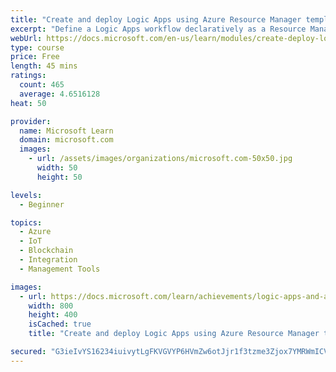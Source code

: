 ```yaml
---
title: "Create and deploy Logic Apps using Azure Resource Manager templates"
excerpt: "Define a Logic Apps workflow declaratively as a Resource Manager template and deploy the app using the Azure Command Line Interface (CLI)."
webUrl: https://docs.microsoft.com/en-us/learn/modules/create-deploy-logic-apps-using-arm-templates/
type: course
price: Free
length: 45 mins
ratings:
  count: 465
  average: 4.6516128
heat: 50

provider:
  name: Microsoft Learn
  domain: microsoft.com
  images:
    - url: /assets/images/organizations/microsoft.com-50x50.jpg
      width: 50
      height: 50

levels:
  - Beginner

topics:
  - Azure
  - IoT
  - Blockchain
  - Integration
  - Management Tools

images:
  - url: https://docs.microsoft.com/learn/achievements/logic-apps-and-arm-templates-social.png
    width: 800
    height: 400
    isCached: true
    title: "Create and deploy Logic Apps using Azure Resource Manager templates"

secured: "G3ieIvYS16234iuivytLgFKVGVYP6HVmZw6otJjr1f3tzme3Zjox7YMRWmICVkWraoXVJ0+YmyPEoStG7LMU33Nl5D/fJ65x5AfjXmdcqC4sb02VOOO6JQXUMksBNrJigk3RKQf9mYfaAVYn5y+d/GXwNHfPUN2RJhsoUixl2pcUnLwOVuYH9cnz+o6FaPOn+QLbwAjd7k3LVKZad4ro4IknjjbApKpZAgluc0rMSSzorEobg3Mlwj+mw19ANv4pXcXIrYf04okxRzWJe4Fajmrkp8+XZd2Qkxtfif/ncE0vyiGn6ofxtqNkX9yVz5IjSncCf1/f/WIeKArgJSBsl1u9qIIthFYsTTEJeJxL0RIKCLPXTRZ7zi7UaEQtVOphgHPli+ZxENoocSMBVS0gkA==;V7Yi4tdYjFs8NkFIfihtyw=="
---
```


